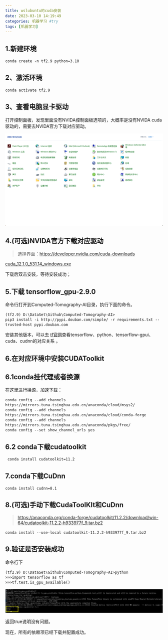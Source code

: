```yaml
---
title: wslubuntu的cuda安装
date: 2023-03-10 14:19:49
categories: 机器学习 #try
tags: [机器学习]
---
```






## 1.新建环境

```
conda create -n tf2.9 python=3.10
```

## 2、激活环境

```
conda activate tf2.9
```

## 3、查看电脑显卡驱动

打开控制面板，发现里面没有NVIDA控制面板选项的，大概率是没有NVIDA cuda驱动的，需要去NVIDA官方下载对应驱动。

![1678379450207](Untitled/1678379450207.png)

## 4.(可选)NVIDA官方下载对应驱动

> 选择界面：https://developer.nvidia.com/cuda-downloads

 [cuda_12.1.0_531.14_windows.exe](https://developer.download.nvidia.com/compute/cuda/12.1.0/local_installers/cuda_12.1.0_531.14_windows.exe)

下载后双击安装，等待安装成功；

## 5.下载 tensorflow_gpu-2.9.0 



命令行打开到Computed-Tomography-AI目录，执行下面的命令。

```
(tf2.9) D:\DataSet\Github\Computed-Tomography-AI>
pip3 install -i http://pypi.douban.com/simple/ -r requirements.txt --trusted-host pypi.douban.com
```

安装其他版本，可以去 [tf官网]( https://tensorflow.google.cn/install/source_windows?hl=en#gpu )查看tensorflow、python、tensorflow-gpui、cuda、cudnn的对应关系 。

## 6.在对应环境中安装CUDAToolkit 

## 6.1conda挂代理或者换源

在这里进行换源，加速下载：

```
conda config --add channels https://mirrors.tuna.tsinghua.edu.cn/anaconda/cloud/msys2/
conda config --add channels https://mirrors.tuna.tsinghua.edu.cn/anaconda/cloud/conda-forge
conda config --add channels https://mirrors.tuna.tsinghua.edu.cn/anaconda/pkgs/free/
conda config --set show_channel_urls yes
```

## 6.2 conda下载cudatoolkit

```
 conda install cudatoolkit=11.2
```

## 7.conda下载CuDnn

```
conda install cudnn=8.1
```

## 8.(可选)手动下载CudaToolKIt和CuDnn

>https://anaconda.org/conda-forge/cudatoolkit/11.2.2/download/win-64/cudatoolkit-11.2.2-h933977f_9.tar.bz2

```
conda install --use-local cudatoolkit-11.2.2-h933977f_9.tar.bz2
```









## 9.验证是否安装成功

命令行下

```
(tf2.9) D:\DataSet\Github\Computed-Tomography-AI>python
>>>import tensorflow as tf
>>>tf.test.is_gpu_available()

```

![1678380947188](Tensorflow2.9-gpu配置/1678380947188.png)

 返回true说明没有问题。 

现在，所有的依赖项已经下载并配置成功。



